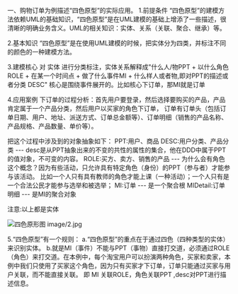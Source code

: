 一、购物订单为例描述“四色原型”的实际应用。
1.前提条件
“四色原型”的建模方法依赖UML的基础知识，“四色原型”是在UML建模的基础上增添了一些描述，很清晰的明确业务含义。UML的相关知识：实体、关系（关联、聚合、继承）等。

2.基本知识
“四色原型”是在使用UML建模的时候，把实体分为四类，并标注不同的颜色的一种建模方法。

3.建模核心
对 实体 进行分类标注，实体关系解释成"什么人/物PPT + 以什么角色ROLE + 在某一个时间点 + 做了什么事件MI + 什么样人或者物,即对PPT的描述或者分类 DESC"
核心是围绕事件展开的。比如核心下订单，那MI就是订单

4.应用案例
下订单的过程分析：首先用户要登录，然后选择要购买的产品，产品肯定属于一个产品分类，然后用户以买家的角色下订单，
订单有订单头（包括订单日期、用户、地址、派送方式、订单总金额等）、订单明细（销售的产品名称、产品规格、产品数量、单价等）。

把这个过程中涉及到的对象抽象如下：
PPT:用户、商品
DESC:用户分类、产品分类 --- desc是从PPT抽象出来的不变的共性的属性的集合，他在DDD中属于PPT的值对象，不可变的内容。
ROLE:买方、卖方、销售的产品 --- 为什么会有角色这个概念？因为有些活动，只允许具有特定角色（身份）的PPT（参与者）才能参与该活动。 比如一个人只有具有教师的角色才能上课（一种活动）；一个人只有是一个合法公民才能参与选举和被选举；
MI:订单  --- 是一个聚合根
MIDetail:订单明细 --- 是MI的聚合对象

注意:以上都是实体

![四色原形图 image/2.jpg](https://github.com/aixuebo/ReadFile/tree/master/document/image/2.jpg)


5.“四色原型”有一个规则：
a.“四色原型”的重点在于通过四色（四种类型的实体）来识别实体。
b.就是MI（事件）不能与PPT（事物）直接打交道，必须通过ROLE（角色）来打交道。在本例中，每个淘宝用户可以扮演两种角色，买家和卖家，本例中我们只使用了买家这个角色，因为只有买家才下订单，订单只能通过买家与用户关联，而不能直接关联。
即 MI 关联ROLE，角色关联PPT ,desc对PPT进行描述信息。






